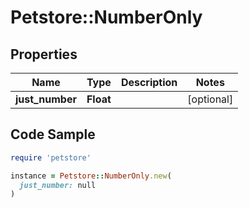 # Petstore::NumberOnly

## Properties

| Name | Type | Description | Notes |
| ---- | ---- | ----------- | ----- |
| **just_number** | **Float** |  | [optional] |

## Code Sample

```ruby
require 'petstore'

instance = Petstore::NumberOnly.new(
  just_number: null
)
```

